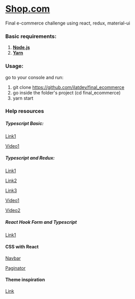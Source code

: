 # **[Shop.com](#)**

Final e-commerce challenge using react, redux, material-ui

### Basic requirements:

1. **[Node.js](https://nodejs.org/)**
2. **[Yarn](https://yarnpkg.com/)**

### Usage:

go to your console and run:

1.  git clone https://github.com/ilatdev/final_ecommerce
2.  go inside the folder's project (cd final_ecommerce)
3.  yarn start

### Help resources

##### Typescript Basic:

[Link1](https://www.pluralsight.com/guides/defining-props-in-react-function-component-with-typescript)

[Video1](https://www.youtube.com/watch?v=3PtiSy8G-Cs)

##### Typescript and Redux:

[Link1](https://redux-toolkit.js.org/usage/usage-with-typescript#typing-builderaddmatcher)

[Link2](https://redux-toolkit.js.org/api/createslice)

[Link3](https://redux-toolkit.js.org/api/createAsyncThunk)

[Video1](https://www.youtube.com/watch?v=7ujSgXRnyig)

[Video2](https://www.youtube.com/watch?v=F2JCjVSZlG0&t)

##### React Hook Form and Typescript

[Link1](https://react-hook-form.com/get-started/#TypeScript)

#### CSS with React

[Navbar](https://www.youtube.com/watch?v=Et5tDPoU03c&t)

[Paginator](https://www.youtube.com/watch?v=kEd81ZirrCY&t)

#### Theme inspiration

[Link](https://dribbble.com/shots/7040733-Gromen-Landing-Page)
